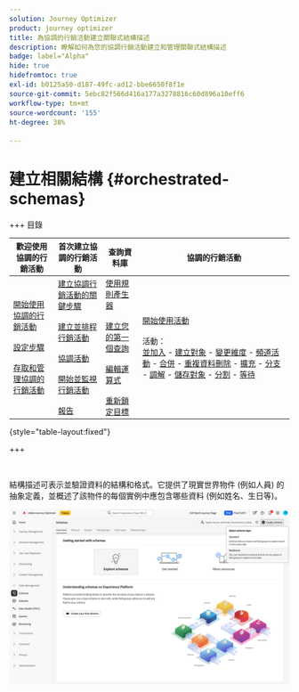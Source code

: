 ```yaml
---
solution: Journey Optimizer
product: journey optimizer
title: 為協調的行銷活動建立關聯式結構描述
description: 瞭解如何為您的協調行銷活動建立和管理關聯式結構描述
badge: label="Alpha"
hide: true
hidefromtoc: true
exl-id: b0125a50-d187-49fc-ad12-bbe6650f8f1e
source-git-commit: 5ebc82f566d416a177a3278816c60d896a10eff6
workflow-type: tm+mt
source-wordcount: '155'
ht-degree: 38%

---
```


# 建立相關結構 {#orchestrated-schemas}

+++ 目錄

| 歡迎使用協調的行銷活動 | 首次建立協調的行銷活動 | 查詢資料庫 | 協調的行銷活動 |
|---|---|---|---|
| [開始使用協調的行銷活動](gs-orchestrated-campaigns.md)<br/><br/>[設定步驟](configuration-steps.md)<br/><br/>[存取和管理協調的行銷活動](access-manage-orchestrated-campaigns.md) | [建立協調行銷活動的關鍵步驟](gs-campaign-creation.md)<br/><br/>[建立並排程行銷活動](create-orchestrated-campaign.md)<br/><br/>[協調活動](orchestrate-activities.md)<br/><br/>[開始並監視行銷活動](start-monitor-campaigns.md)<br/><br/>[報告](reporting-campaigns.md) | [使用規則產生器](orchestrated-rule-builder.md)<br/><br/>[建立您的第一個查詢](build-query.md)<br/><br/>[編輯運算式](edit-expressions.md)<br/><br/>[重新鎖定目標](retarget.md) | [開始使用活動](activities/about-activities.md)<br/><br/>活動：<br/>[並加入](activities/and-join.md) - [建立對象](activities/build-audience.md) - [變更維度](activities/change-dimension.md) - [頻道活動](activities/channels.md) - [合併](activities/combine.md) - [重複資料刪除](activities/deduplication.md) - [擴充](activities/enrichment.md) - [分支](activities/fork.md) - [調解](activities/reconciliation.md) - [儲存對象](activities/save-audience.md) - [分割](activities/split.md) - [等待](activities/wait.md) |

{style="table-layout:fixed"}

+++

<br/>

結構描述可表示並驗證資料的結構和格式。它提供了現實世界物件 (例如人員) 的抽象定義，並概述了該物件的每個實例中應包含哪些資料 (例如姓名、生日等)。

![已選取[關聯式]選項的[建立結構描述]按鈕](assets/create-relational-schema.png)
